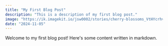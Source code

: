 ```yaml
---
title: "My First Blog Post"
description: "This is a description of my first blog post."
image: "https://ik.imagekit.io/jsw0002/stories/cherry-blossoms_VtHYcrhvH"
date: "2024-11-05"
---
```


Welcome to my first blog post! Here's some content written in markdown.
